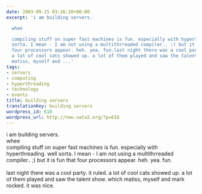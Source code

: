 ```yaml
---
date: 2003-09-15 03:26:20+00:00
excerpt: 'i am building servers.

  whee

  compiling stuff on super fast machines is fun. especially with hyperthreading. well
  sorta. I mean - I am not using a multithrreaded compiler.. ;) but it is fun that
  four processors appear. heh. yea. fun.last night there was a cool party. it ruled.
  a lot of cool cats showed up. a lot of them played and saw the talent show. which
  matiss, myself and ...'
tags:
- servers
- computing
- hyperthreading
- technology
- events
title: building servers
translationKey: building servers
wordpress_id: 618
wordpress_url: http://new.nata2.org/?p=618
---
```


i am building servers.<br/>
whee<br/>
compiling stuff on super fast machines is fun. especially with hyperthreading. well sorta. I mean - I am not using a multithrreaded compiler.. ;) but it is fun that four processors appear. heh. yea. fun.<br/><br/>last night there was a cool party. it ruled. a lot of cool cats showed up. a lot of them played and saw the talent show. which matiss, myself and mark rocked. it was nice.